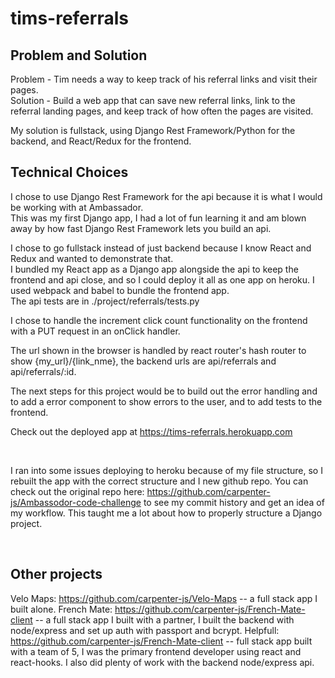 # tims-referrals

## Problem and Solution
Problem - Tim needs a way to keep track of his referral links and visit their pages. <br>
Solution - Build a web app that can save new referral links, link to the referral landing pages, 
and keep track of how often the pages are visited. <br>

My solution is fullstack, using Django Rest Framework/Python for the backend, and React/Redux for the frontend.

## Technical Choices
I chose to use Django Rest Framework for the api because it is what I would be working with at Ambassador. <br>
This was my first Django app, I had a lot of fun learning it and am blown away by how fast Django Rest Framework lets
you build an api.

I chose to go fullstack instead of just backend because I know React and Redux and wanted to demonstrate that. <br>
I bundled my React app as a Django app alongside the api to keep the frontend and api close, and so I could deploy 
it all as one app on heroku. I used webpack and babel to bundle the frontend app. <br>
The api tests are in ./project/referrals/tests.py <br>

I chose to handle the increment click count functionality on the frontend with a PUT request in an onClick handler.<br>

The url shown in the browser is handled by react router's hash router to show {my_url}/{link_nme}, the backend urls 
are api/referrals and api/referrals/:id.

The next steps for this project would be to build out the error handling and to add a error component to show errors to the 
user, and to add tests to the frontend. <br>

Check out the deployed app at https://tims-referrals.herokuapp.com

<br>

I ran into some issues deploying to heroku because of my file structure, so I rebuilt the app with the correct structure
and I new github repo. You can check out the original repo here: https://github.com/carpenter-js/Ambassodor-code-challenge
to see my commit history and get an idea of my workflow. This taught me a lot about how to properly structure a Django project.

<br>

## Other projects

Velo Maps: https://github.com/carpenter-js/Velo-Maps -- a full stack app I built alone.
French Mate: https://github.com/carpenter-js/French-Mate-client -- a full stack app I built with a partner, I built the
backend with node/express and set up auth with passport and bcrypt.
Helpfull: https://github.com/carpenter-js/French-Mate-client -- full stack app built with a team of 5, I was the primary
frontend developer using react and react-hooks. I also did plenty of work with the backend node/express api.



